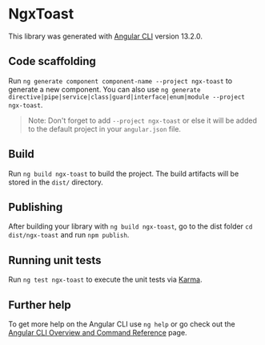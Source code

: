 # NgxToast

This library was generated with [Angular CLI](https://github.com/angular/angular-cli) version 13.2.0.

## Code scaffolding

Run `ng generate component component-name --project ngx-toast` to generate a new component. You can also use `ng generate directive|pipe|service|class|guard|interface|enum|module --project ngx-toast`.
> Note: Don't forget to add `--project ngx-toast` or else it will be added to the default project in your `angular.json` file. 

## Build

Run `ng build ngx-toast` to build the project. The build artifacts will be stored in the `dist/` directory.

## Publishing

After building your library with `ng build ngx-toast`, go to the dist folder `cd dist/ngx-toast` and run `npm publish`.

## Running unit tests

Run `ng test ngx-toast` to execute the unit tests via [Karma](https://karma-runner.github.io).

## Further help

To get more help on the Angular CLI use `ng help` or go check out the [Angular CLI Overview and Command Reference](https://angular.io/cli) page.
